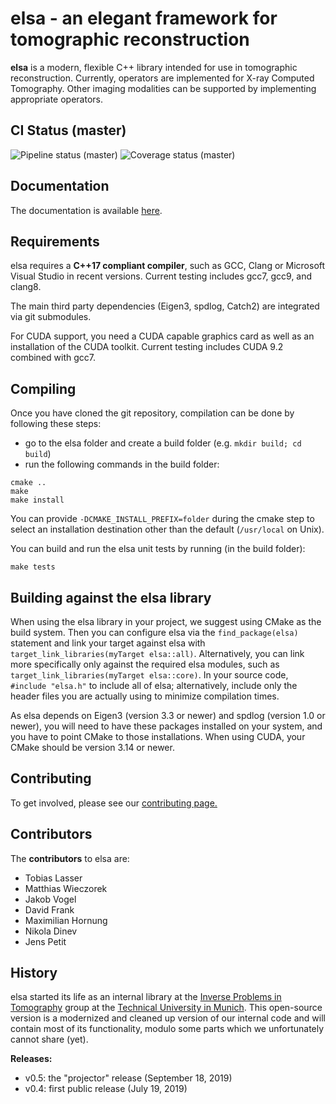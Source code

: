elsa - an elegant framework for tomographic reconstruction
==========================================================

**elsa** is a modern, flexible C++ library intended for use in tomographic reconstruction. Currently, operators are implemented for X-ray Computed Tomography. Other imaging modalities can be supported by implementing appropriate operators.

CI Status (master)
---------------
![Pipeline status (master)](https://gitlab.lrz.de/IP/elsa/badges/master/pipeline.svg)
![Coverage status (master)](https://gitlab.lrz.de/IP/elsa/badges/master/coverage.svg)

Documentation
-------------
 
The documentation is available [here](https://ip.campar.in.tum.de/elsadocs/).


Requirements
------------

elsa requires a **C++17 compliant compiler**, such as GCC, Clang or Microsoft Visual Studio in recent versions.
Current testing includes gcc7, gcc9, and clang8.

The main third party dependencies (Eigen3, spdlog, Catch2) are integrated via git submodules.

For CUDA support, you need a CUDA capable graphics card as well as an installation of the CUDA toolkit.
Current testing includes CUDA 9.2 combined with gcc7.

Compiling
---------

Once you have cloned the git repository, compilation can be done by following these steps:

- go to the elsa folder and create a build folder (e.g. `mkdir build; cd build`)
- run the following commands in the build folder:

```
cmake ..
make
make install
```

You can provide `-DCMAKE_INSTALL_PREFIX=folder` during the cmake step to select an installation destination other than the default (`/usr/local` on Unix).

You can build and run the elsa unit tests by running (in the build folder):
```
make tests
```

Building against the elsa library
---------------------------------

When using the elsa library in your project, we suggest using CMake as the build system. 
Then you can configure elsa via the `find_package(elsa)` statement and link your target against elsa with `target_link_libraries(myTarget elsa::all)`.
Alternatively, you can link more specifically only against the required elsa modules, such as `target_link_libraries(myTarget elsa::core)`.
In your source code, `#include "elsa.h"` to include all of elsa; alternatively, include only the header files you are actually using to minimize compilation times.

As elsa depends on Eigen3 (version 3.3 or newer) and spdlog (version 1.0 or newer), you will need to have these packages installed on your system, and you have to point CMake to those installations.
When using CUDA, your CMake should be version 3.14 or newer.

Contributing
------------
To get involved, please see our [contributing page.](CONTRIBUTING.md)

Contributors
------------

The **contributors** to elsa are:

- Tobias Lasser
- Matthias Wieczorek
- Jakob Vogel
- David Frank
- Maximilian Hornung
- Nikola Dinev
- Jens Petit

History
-------

elsa started its life as an internal library at the [Inverse Problems in Tomography](https://ip.campar.in.tum.de) group at the [Technical University in Munich](https://www.tum.de). This open-source version is a modernized and cleaned up version of our internal code and will contain most of its functionality, modulo some parts which we unfortunately cannot share (yet).

**Releases:**

- v0.5: the "projector" release (September 18, 2019)
- v0.4: first public release (July 19, 2019)
